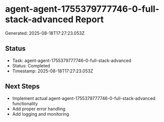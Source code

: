 # agent-agent-1755379777746-0-full-stack-advanced Report

Generated: 2025-08-18T17:27:23.053Z

## Status
- Task: agent-agent-1755379777746-0-full-stack-advanced
- Status: Completed
- Timestamp: 2025-08-18T17:27:23.053Z

## Next Steps
- Implement actual agent-agent-1755379777746-0-full-stack-advanced functionality
- Add proper error handling
- Add logging and monitoring
